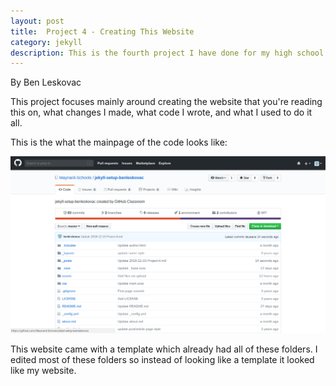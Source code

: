 ```yaml
---
layout: post
title:  Project 4 - Creating This Website
category: jekyll 
description: This is the fourth project I have done for my high school web design class
---
```


By Ben Leskovac

This project focuses mainly around creating the website that you're reading this on, what changes I made, what code I wrote, and what I used to do it all.

This is the what the mainpage of the code looks like:


![First Image](https://raw.githubusercontent.com/Maynard-Schools/jekyll-setup-benleskovac/master/assets/img/webdev17.jpg)

This website came with a template which already had all of these folders. I edited most of these folders so instead of looking like a template it looked like my website.
